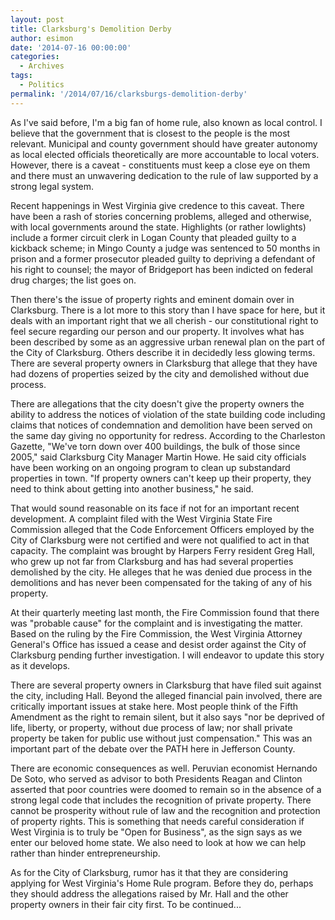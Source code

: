 ```yaml
---
layout: post
title: Clarksburg's Demolition Derby
author: esimon
date: '2014-07-16 00:00:00'
categories:
  - Archives
tags:
  - Politics
permalink: '/2014/07/16/clarksburgs-demolition-derby'
---
```

As I've said before, I'm a big fan of home rule, also known as local control. I believe that the government that is closest to the people is the most relevant. Municipal and county government should have greater autonomy as local elected officials theoretically are more accountable to local voters. However, there is a caveat - constituents must keep a close eye on them and there must an unwavering dedication to the rule of law supported by a strong legal system. 

Recent happenings in West Virginia give credence to this caveat. There have been a rash of stories concerning problems, alleged and otherwise, with local governments around the state. Highlights (or rather lowlights) include a former circuit clerk in Logan County that pleaded guilty to a kickback scheme; in Mingo County a judge was sentenced to 50 months in prison and a former prosecutor pleaded guilty to depriving a defendant of his right to counsel; the mayor of Bridgeport has been indicted on federal drug charges; the list goes on. 

Then there's the issue of property rights and eminent domain over in Clarksburg. There is a lot more to this story than I have space for here, but it deals with an important right that we all cherish - our constitutional right to feel secure regarding our person and our property. It involves what has been described by some as an aggressive urban renewal plan on the part of the City of Clarksburg. Others describe it in decidedly less glowing terms. There are several property owners in Clarksburg that allege that they have had dozens of properties seized by the city and demolished without due process. 

There are allegations that the city doesn't give the property owners the ability to address the notices of violation of the state building code including claims that notices of condemnation and demolition have been served on the same day giving no opportunity for redress. According to the Charleston Gazette, "We've torn down over 400 buildings, the bulk of those since 2005," said Clarksburg City Manager Martin Howe. He said city officials have been working on an ongoing program to clean up substandard properties in town. "If property owners can't keep up their property, they need to think about getting into another business," he said.

That would sound reasonable on its face if not for an important recent development. A complaint filed with the West Virginia State Fire Commission alleged that the Code Enforcement Officers employed by the City of Clarksburg were not certified and were not qualified to act in that capacity. The complaint was brought by Harpers Ferry resident Greg Hall, who grew up not far from Clarksburg and has had several properties demolished by the city. He alleges that he was denied due process in the demolitions and has never been compensated for the taking of any of his property. 

At their quarterly meeting last month, the Fire Commission found that there was "probable cause" for the complaint and is investigating the matter. Based on the ruling by the Fire Commission, the West Virginia Attorney General's Office has issued a cease and desist order against the City of Clarksburg pending further investigation. I will endeavor to update this story as it develops. 

There are several property owners in Clarksburg that have filed suit against the city, including Hall. Beyond the alleged financial pain involved, there are critically important issues at stake here. Most people think of the Fifth Amendment as the right to remain silent, but it also says "nor be deprived of life, liberty, or property, without due process of law; nor shall private property be taken for public use without just compensation." This was an important part of the debate over the PATH here in Jefferson County.

There are economic consequences as well. Peruvian economist Hernando De Soto, who served as advisor to both Presidents Reagan and Clinton asserted that poor countries were doomed to remain so in the absence of a strong legal code that includes the recognition of private property. There cannot be prosperity without rule of law and the recognition and protection of property rights. This is something that needs careful consideration if West Virginia is to truly be "Open for Business", as the sign says as we enter our beloved home state. We also need to look at how we can help rather than hinder entrepreneurship.

As for the City of Clarksburg, rumor has it that they are considering applying for West Virginia's Home Rule program. Before they do, perhaps they should address the allegations raised by Mr. Hall and the other property owners in their fair city first. To be continued...


